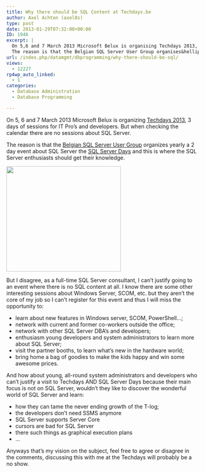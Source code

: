 ```yaml
---
title: Why there should be SQL Content at Techdays.be
author: Axel Achten (axel8s)
type: post
date: 2013-01-29T07:32:00+00:00
ID: 1946
excerpt: |
  On 5,6 and 7 March 2013 Microsoft Belux is organising Techdays 2013, 3 days of sessions for IT Pro's and developpers. But when checking the calendar there are no sessions about SQL Server.
  The reason is that the Belgian SQL Server User Group organises&hellip;
url: /index.php/datamgmt/dbprogramming/why-there-should-be-sql/
views:
  - 12227
rp4wp_auto_linked:
  - 1
categories:
  - Database Administration
  - Database Programming

---
```

On 5, 6 and 7 March 2013 Microsoft Belux is organizing [Techdays 2013][1], 3 days of sessions for IT Pro&#8217;s and developers. But when checking the calendar there are no sessions about SQL Server.
  
The reason is that the [Belgian SQL Server User Group][2] organizes yearly a 2 day event about SQL Server the [SQL Server Days][3] and this is where the SQL Server enthusiasts should get their knowledge. 

<div class="image_block">
  <a href="http://it-tna.com/"><img alt="" src="/wp-content/uploads/blogs/DataMgmt/Axel8s/NoSQL.jpg?mtime=1359451359" width="300" height="276" /></a>
</div>

But I disagree, as a full-time SQL Server consultant, I can&#8217;t justify going to an event where there is no SQL content at all. I know there are some other interesting sessions about Windows Server, SCOM, etc. but they aren&#8217;t the core of my job so I can&#8217;t register for this event and thus I will miss the opportunity to:

  * learn about new features in Windows server, SCOM, PowerShell&#8230;;
  * network with current and former co-workers outside the office;
  * network with other SQL Server DBA&#8217;s and developers;
  * enthusiasm young developers and system administrators to learn more about SQL Server;
  * visit the partner booths, to learn what&#8217;s new in the hardware world;
  * bring home a bag of goodies to make the kids happy and win some awesome prices.

And how about young, all-round system administrators and developers who can&#8217;t justify a visit to Techdays AND SQL Server Days because their main focus is not on SQL Server, wouldn&#8217;t they like to discover the wonderful world of SQL Server and learn:

  * how they can tame the never ending growth of the T-log;
  * the developers don&#8217;t need SSMS anymore
  * SQL Server supports Server Core
  * cursors are bad for SQL Server
  * there such things as graphical execution plans
  * &#8230;

Anyways that&#8217;s my vision on the subject, feel free to agree or disagree in the comments, discussing this with me at the Techdays will probably be a no show.

 [1]: http://www.microsoft.com/belux/techdays/2013/home.aspx
 [2]: http://sqlug.be/
 [3]: http://www.sqlserverdays.be